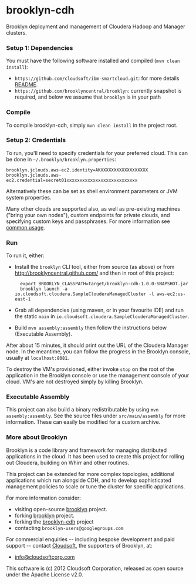 brooklyn-cdh
============

Brooklyn deployment and management of Cloudera Hadoop and Manager clusters.


### Setup 1:  Dependencies

You must have the following software installed and compiled (`mvn clean install`):

* `https://github.com/cloudsoft/ibm-smartcloud.git`: for more details [README](https://github.com/cloudsoft/ibm-smartcloud/blob/master/README.md).
* `https://github.com/brooklyncentral/brooklyn`: currently snapshot is required, and 
  below we assume that `brooklyn` is in your path 

### Compile

To compile brooklyn-cdh, simply `mvn clean install` in the project root.


### Setup 2:  Credentials

To run, you'll need to specify credentials for your preferred cloud.  This can be done 
in `~/.brooklyn/brooklyn.properties`:

    brooklyn.jclouds.aws-ec2.identity=AKXXXXXXXXXXXXXXXXXX
    brooklyn.jclouds.aws-ec2.credential=secret01xxxxxxxxxxxxxxxxxxxxxxxxxxx

Alternatively these can be set as shell environment parameters or JVM system properties.

Many other clouds are supported also, as well as pre-existing machines ("bring your own nodes"),
custom endpoints for private clouds, and specifying custom keys and passphrases. For more information see [common usage](http://brooklyncentral.github.io/use/guide/defining-applications/common-usage.html).

### Run

To run it, either:

* Install the `brooklyn` CLI tool, either from source (as above) or from 
  http://brooklyncentral.github.com/ and then in root of this project:

        export BROOKLYN_CLASSPATH=target/brooklyn-cdh-1.0.0-SNAPSHOT.jar
        brooklyn launch -a io.cloudsoft.cloudera.SampleClouderaManagedCluster -l aws-ec2:us-east-1

* Grab all dependencies (using maven, or in your favourite IDE) and run the 
  static `main` in `io.cloudsoft.cloudera.SampleClouderaManagedCluster`.

* Build `mvn assembly:assembly` then follow the instructions below (Executable Assembly).

After about 15 minutes, it should print out the URL of the Cloudera Manager node.
In the meantime, you can follow the progress in the Brooklyn console, 
usually at `localhost:8081`.  

To destroy the VM's provisioned, either invoke `stop` on the root of the
application in the Brooklyn console or use the management console of your
cloud.  VM's are not destroyed simply by killing Brooklyn.

### Executable Assembly

This project can also build a binary redistributable by using `mvn assembly:assembly`.
See the source files under `src/main/assembly` for more information.  These can 
easily be modified for a custom archive.


### More about Brooklyn

Brooklyn is a code library and framework for managing distributed applications
in the cloud.  It has been used to create this project for rolling out Cloudera,
building on Whirr and other routines.

This project can be extended for more complex topologies, additional applications
which run alongside CDH, and to develop sophisticated management policies to
scale or tune the cluster for specific applications.

For more information consider:

* visiting open-source [brooklyn](http://brooklyncentral.github.com) project.
* forking [brooklyn](http://github.com/brooklyncentral/brooklyn) project.
* forking the [brooklyn-cdh](http://github.com/cloudsoft/brooklyn-cdh) project
* contacting `brooklyn-users@googlegroups.com` 

For commercial enquiries -- including bespoke development and paid support --
contact [Cloudsoft](www.CloudsoftCorp.com), the supporters of Brooklyn, at:

* info@cloudsoftcorp.com

This software is (c) 2012 Cloudsoft Corporation, released as open source under the Apache License v2.0.
